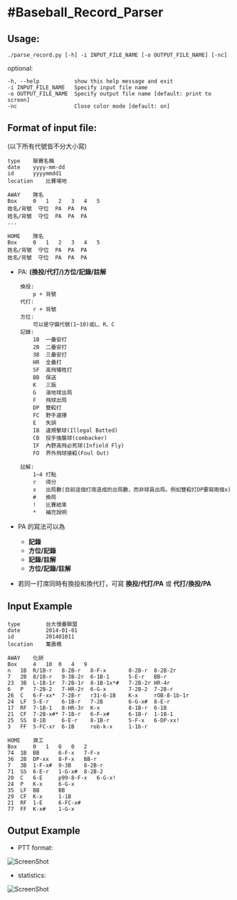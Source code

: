 #Baseball_Record_Parser
======================
Usage: 
----------
    ./parse_record.py [-h] -i INPUT_FILE_NAME [-o OUTPUT_FILE_NAME] [-nc]
    
optional:

    -h, --help           show this help message and exit
    -i INPUT_FILE_NAME   Specify input file name
    -o OUTPUT_FILE_NAME  Specify output file name [default: print to screen]
    -nc                  Close color mode [default: on]



Format of input file: 
-----------
(以下所有代號皆不分大小寫)

```
type    聯賽名稱
date    yyyy-mm-dd
id      yyyymmdd1
location    比賽場地

AWAY    隊名
Box     0   1   2   3   4   5
姓名/背號  守位  PA  PA  PA
姓名/背號  守位  PA  PA  PA
...

HOME    隊名
Box     0   1   2   3   4   5
姓名/背號  守位  PA  PA  PA
姓名/背號  守位  PA  PA  PA
```

* PA: **(換投/代打/)方位/記錄/註解**
  
```
    換投:
        p + 背號
    代打: 
        r + 背號
    方位: 
        可以是守備代號(1~10)或L、R、C
    記錄: 
        1B  一壘安打
        2B  二壘安打
        3B  三壘安打
        HR  全壘打
        SF  高飛犧牲打
        BB  保送
        K   三振
        G   滾地球出局
        F   飛球出局
        DP  雙殺打
        FC  野手選擇
        E   失誤
        IB  違規擊球(Illegal Batted)
        CB  投手強襲球(combacker)
        IF  內野高飛必死球(Infield Fly)
        FO  界外飛球接殺(Foul Out)
        
    註解: 
        1~4 打點
        r   得分
        x   出局數(目前這個打席造成的出局數，而非球員出局。例如雙殺打DP要寫兩個x)
        #   換局
        !   比賽結束
        *   補充說明
```        
        
* PA 的寫法可以為 
    - **記錄**
    - **方位/記錄**
    - **記錄/註解**
    - **方位/記錄/註解**

* 若同一打席同時有換投和換代打，可寫 **換投/代打/PA** 或 **代打/換投/PA**


Input Example
----------
```
type        台大慢壘聯盟
date        2014-01-01
id          201401011
location    萬壽橋

AWAY    化研
Box     4   10  0   4   9
n   1B  R/1B-r   8-2B-r   8-F-x       8-2B-r  8-2B-2r
7   2B  8/1B-r   9-3B-2r  6-1B-1      5-E-r   BB-r
23  3B  L-1B-1r  7-2B-1r  8-1B-1x*#   7-2B-2r HR-4r
6   P   7-2B-2   7-HR-2r  6-G-x       7-2B-2  7-2B-r
26  C   6-F-xx*  7-2B-r   r31-6-1B    K-x     rOB-8-1b-1r
24  LF  5-E-r    6-1B-r   7-2B        6-G-x#  8-E-r
17  RF  7-1B-1   8-HR-3r  K-x         8-1B-r  6-1B
21  CF  7-2B-x#* 7-1B-r   6-F-x#      6-1B-r  1-1B-1
25  SS  8-1B     6-E-r    8-1B-r      5-F-x   6-DP-xx!
3   FF  5-FC-xr  6-1B     rob-k-x     1-1b-r

HOME    資工
Box     0   1   0   0   2
74  1B  BB      6-F-x   7-F-x
36  2B  DP-xx   8-F-x   BB-r
7   3B  1-F-x#  9-3B    8-2B-r
71  SS  6-E-r   1-G-x#  8-2B-2
20  C   6-E     p99-8-F-x   6-G-x!
24  P   K-x     6-G-x
35  LF  BB      BB
29  CF  K-x     1-1B
21  RF  1-E     6-FC-x#
77  FF  K-x#    1-G-x
```

Output Example
-------------
* PTT format:

![ScreenShot](https://raw.github.com/phoenix104104/Baseball_Record_Parser/ver2.0/image/ptt_example.jpg)

* statistics:

![ScreenShot](https://raw.github.com/phoenix104104/Baseball_Record_Parser/ver2.0/image/statistics_output.jpg)



